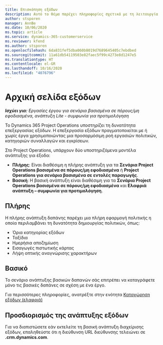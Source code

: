 ```yaml
---
title: Επισκόπηση εξόδων
description: Αυτό το θέμα παρέχει πληροφορίες σχετικά με τη λειτουργία εξόδων στο Project Operations.
author: stsporen
manager: AnnBe
ms.date: 10/06/2020
ms.topic: article
ms.service: dynamics-365-customerservice
ms.reviewer: kfend
ms.author: stsporen
ms.openlocfilehash: 6da831fef5dba060b8019d7689645405c7ebdbed
ms.sourcegitcommit: 11a61db54119503e82faec5f99c4273e8d1247e5
ms.translationtype: HT
ms.contentlocale: el-GR
ms.lasthandoff: 10/16/2020
ms.locfileid: "4076796"
---
```

# <a name="expense-home-page"></a>Αρχική σελίδα εξόδων

_**Ισχύει για:** Εργασίες έργου για σενάρια βασισμένα σε πόρους/μη εφοδιασμένα, ανάπτυξη Lite - συμφωνία για προτιμολόγηση_


Το Dynamics 365 Project Operations υποστηρίζει τη δυνατότητα επεξεργασίας εξόδων. Η επεξεργασία εξόδων πραγματοποιείται με ή χωρίς έργα χρησιμοποιώντας μια προσαρμόσιμη ροή εργασιών πολιτικών, κατηγοριών συναλλαγών και εγκρίσεων.

Στο Project Operations, υπάρχουν δύο υποστηριζόμενα μοντέλα ανάπτυξης για έξοδα: 

- **Πλήρης**: Είναι διαθέσιμη η πλήρης ανάπτυξη για τα **Σενάρια Project Operations βασισμένα σε πόρους/μη εφοδιασμένα** ή **Project Operations για σενάρια βασισμένα σε εντολές παραγωγής**.
- **Βασική**: Η βασική ανάπτυξη είναι διαθέσιμη για τα **Σενάρια Project Operations βασισμένα σε πόρους/μη εφοδιασμένα** και **Ελαφριά ανάπτυξη – συμφωνία για προτιμολόγηση**.

## <a name="full"></a>Πλήρης 
Η πλήρης ανάπτυξη δαπάνης παρέχει μια πλήρη εφαρμογή πολιτικής η οποία περιλαμβάνει τη δυνατότητα δημιουργίας πολιτικών, όπως:

  - Όρια κατηγορίας εξόδων
  - Ταξίδια
  - Ημερήσια αποζημίωση
  - Εισαγωγές πιστωτικής κάρτας
  - Λήψη οπτικής αναγνώρισης χαρακτήρων

## <a name="basic"></a>Βασικό 
Το σενάριο ανάπτυξης βασικών δαπανών σάς επιτρέπει να καταγράφετε μόνο τις βασικές δαπάνες σε σχέση με ένα έργο. 

Για περισσότερες πληροφορίες, ανατρέξτε στην ενότητα [Καταχώρηση εξόδων (ελαφριά)](basic-expense.md)

## <a name="determine-your-expense-deployment"></a>Προσδιορισμός της ανάπτυξης εξόδων
Για να διαπιστώσετε εάν εκτελείτε τη βασική ανάπτυξη διαχείρισης εξόδων, επαληθεύστε ότι η διεύθυνση URL διεύθυνσης τελειώνει σε **.crm.dynamics.com**. 
